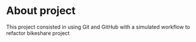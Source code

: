 # About project
This project consisted in using Git and GitHub with a simulated workflow to refactor bikeshare project